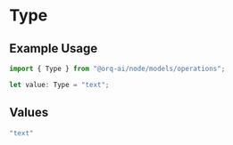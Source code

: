 # Type

## Example Usage

```typescript
import { Type } from "@orq-ai/node/models/operations";

let value: Type = "text";
```

## Values

```typescript
"text"
```